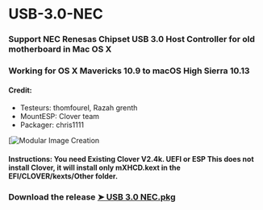 # USB-3.0-NEC


### Support NEC Renesas Chipset USB 3.0 Host Controller for old motherboard in Mac OS X

### Working for OS X Mavericks 10.9 to macOS High Sierra 10.13


#### Credit:
- Testeurs: thomfourel, Razah grenth
- MountESP: Clover team
- Packager: chris1111



[![Modular Image Creation](https://i62.servimg.com/u/f62/18/50/18/69/captu471.png)
  

#### Instructions: You need Existing Clover V2.4k. UEFI or ESP This does not install Clover, it will install only mXHCD.kext in the EFI/CLOVER/kexts/Other folder.

### Download the release [➤ USB 3.0 NEC.pkg ](https://github.com/chris1111/USB-3.0-NEC/releases/tag/V1)